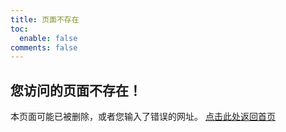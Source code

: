 ```yaml
---
title: 页面不存在
toc:
  enable: false
comments: false
---
```

## 您访问的页面不存在！
本页面可能已被删除，或者您输入了错误的网址。
[点击此处返回首页](/)
